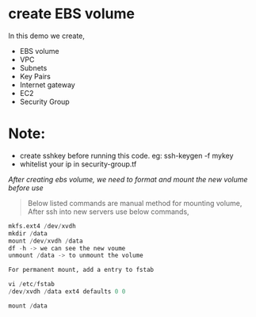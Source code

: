 # create EBS volume

In this demo we create,
- EBS volume
- VPC
- Subnets
- Key Pairs
- Internet gateway
- EC2
- Security Group

# Note: 
- create sshkey before running this code. eg: ssh-keygen -f mykey
- whitelist your ip in security-group.tf


_After creating ebs volume, we need to format and mount the new volume before use_

> Below listed commands are manual method for mounting volume, After ssh into new servers use below commands,

```python
mkfs.ext4 /dev/xvdh
mkdir /data
mount /dev/xvdh /data
df -h -> we can see the new voume
unmount /data -> to unmount the volume

For permanent mount, add a entry to fstab

vi /etc/fstab
/dev/xvdh /data ext4 defaults 0 0

mount /data
